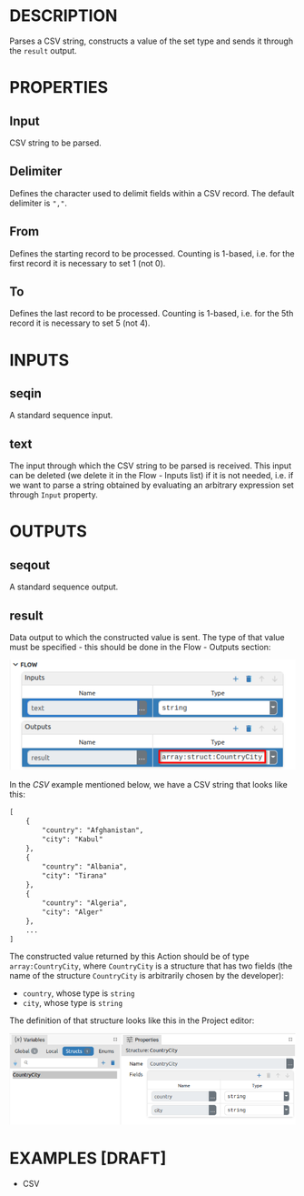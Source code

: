 # DESCRIPTION

Parses a CSV string, constructs a value of the set type and sends it through the `result` output.

# PROPERTIES

## Input

CSV string to be parsed.

## Delimiter

Defines the character used to delimit fields within a CSV record. The default delimiter is `","`.

## From

Defines the starting record to be processed. Counting is 1-based, i.e. for the first record it is necessary to set 1 (not 0).

## To

Defines the last record to be processed. Counting is 1-based, i.e. for the 5th record it is necessary to set 5 (not 4).

# INPUTS

## seqin

A standard sequence input.

## text

The input through which the CSV string to be parsed is received. This input can be deleted (we delete it in the Flow - Inputs list) if it is not needed, i.e. if we want to parse a string obtained by evaluating an arbitrary expression set through `Input` property.

# OUTPUTS

## seqout

A standard sequence output.

## result

Data output to which the constructed value is sent. The type of that value must be specified - this should be done in the Flow - Outputs section:

![Alt text](../images/csv_result_output_type.png)

In the _CSV_ example mentioned below, we have a CSV string that looks like this:

```
[
    {
        "country": "Afghanistan",
        "city": "Kabul"
    },
    {
        "country": "Albania",
        "city": "Tirana"
    },
    {
        "country": "Algeria",
        "city": "Alger"
    },
    ...
]
```

The constructed value returned by this Action should be of type `array:CountryCity`, where `CountryCity` is a structure that has two fields (the name of the structure `CountryCity` is arbitrarily chosen by the developer):

-   `country`, whose type is `string`
-   `city`, whose type is `string`

The definition of that structure looks like this in the Project editor:

![Alt text](../images/csv_countrycity_struct_def.png)

# EXAMPLES [DRAFT]

-   CSV
